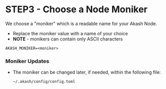 # STEP3 - Choose a Node Moniker

We choose a "moniker" which is a readable name for your Akash Node.

* Replace the moniker value with a name of your choice
* **NOTE** - monikers can contain only ASCII characters

```
AKASH_MONIKER=<moniker>
```

### Moniker Updates

*   The moniker can be changed later, if needed, within the following file:

    ```
    ~/.akash/config/config.toml
    ```
